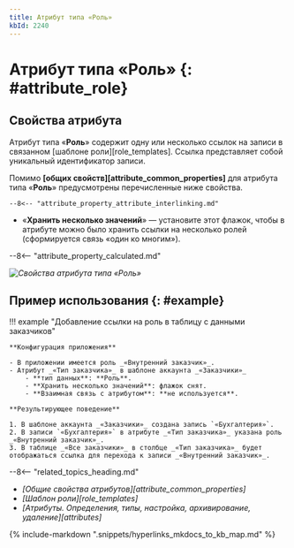 ```yaml
---
title: Атрибут типа «Роль»
kbId: 2240
---
```


# Атрибут типа «Роль» {: #attribute_role}

## Свойства атрибута

Атрибут типа «**Роль**» содержит одну или несколько ссылок на записи в связанном [шаблоне роли][role_templates]. Ссылка представляет собой уникальный идентификатор записи.

Помимо **[общих свойств][attribute_common_properties]** для атрибута типа «**Роль**» предусмотрены перечисленные ниже свойства.

    --8<-- "attribute_property_attribute_interlinking.md"

- «**Хранить несколько значений**» — установите этот флажок, чтобы в атрибуте можно было хранить ссылки на несколько ролей (сформируется связь «один ко многим»).

--8<-- "attribute_property_calculated.md"

_![Свойства атрибута типа «Роль»](img/attribute_role_properties.png)_

## Пример использования {: #example}

!!! example "Добавление ссылки на роль в таблицу с данными заказчиков"

    **Конфигурация приложения**

    - В приложении имеется роль _«Внутренний заказчик»_.
    - Атрибут _«Тип заказчика»_ в шаблоне аккаунта _«Заказчики»_
        - **тип данных**: **Роль**.
        - **Хранить несколько значений**: флажок снят.
        - **Взаимная связь с атрибутом**: **не используется**.

    **Результирующее поведение**

    1. В шаблоне аккаунта _«Заказчики»_ создана запись `«Бухгалтерия»`.
    2. В записи `«Бухгалтерия»` в атрибуте _«Тип заказчика»_ указана роль _«Внутренний заказчик»_.
    3. В таблице _«Все заказчики»_ в столбце _«Тип заказчика»_ будет отображаться ссылка для перехода к записи _«Внутренний заказчик»_.

<div class="relatedTopics">

--8<-- "related_topics_heading.md"

- *[Общие свойства атрибутов][attribute_common_properties]*
- *[Шаблон роли][role_templates]*
- *[Атрибуты. Определения, типы, настройка, архивирование, удаление][attributes]*

</div>

{% include-markdown ".snippets/hyperlinks_mkdocs_to_kb_map.md" %}
